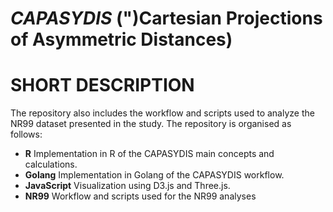 *CAPASYDIS* (")Cartesian Projections of Asymmetric Distances) 	 
====================================

# SHORT DESCRIPTION   
The repository also includes the workflow and scripts used to analyze the NR99 dataset presented in the study. 
The repository is organised as follows: 
- **R** 
Implementation in R of the CAPASYDIS main concepts and calculations.
- **Golang**
    Implementation in Golang of the CAPASYDIS workflow.
- **JavaScript**
    Visualization using D3.js and Three.js.
- **NR99**
    Workflow and scripts used for the NR99 analyses


  